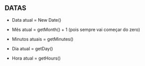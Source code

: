 ## DATAS

- Data atual = New Date() 

- Mês atual = getMonth() + 1 (pois sempre vai começar do zero)

- Minutos atuais = getMinutes()

- Dia atual = getDay()

- Hora atual = getHours()